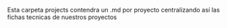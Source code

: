 Esta carpeta projects contendra un .md por proyecto centralizando así las fichas tecnicas de nuestros proyectos
